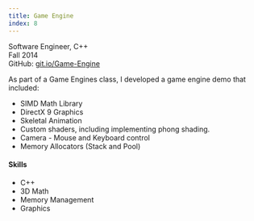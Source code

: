 ```yaml
---
title: Game Engine
index: 8
---
```


Software Engineer, C++
<br/>
Fall 2014
<br/>
GitHub: [git.io/Game-Engine](https://git.io/Game-Engine)

As part of a Game Engines class, I developed a game engine demo that included:

- SIMD Math Library
- DirectX 9 Graphics
- Skeletal Animation
- Custom shaders, including implementing phong shading.
- Camera - Mouse and Keyboard control
- Memory Allocators (Stack and Pool)

#### Skills

- C++
- 3D Math
- Memory Management
- Graphics
